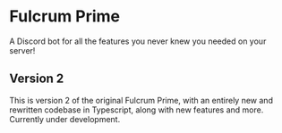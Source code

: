 # Fulcrum Prime
A Discord bot for all the features you never knew you needed on your server!

## Version 2
This is version 2 of the original Fulcrum Prime, with an entirely new and rewritten codebase in Typescript, along with new features and more. Currently under development.
